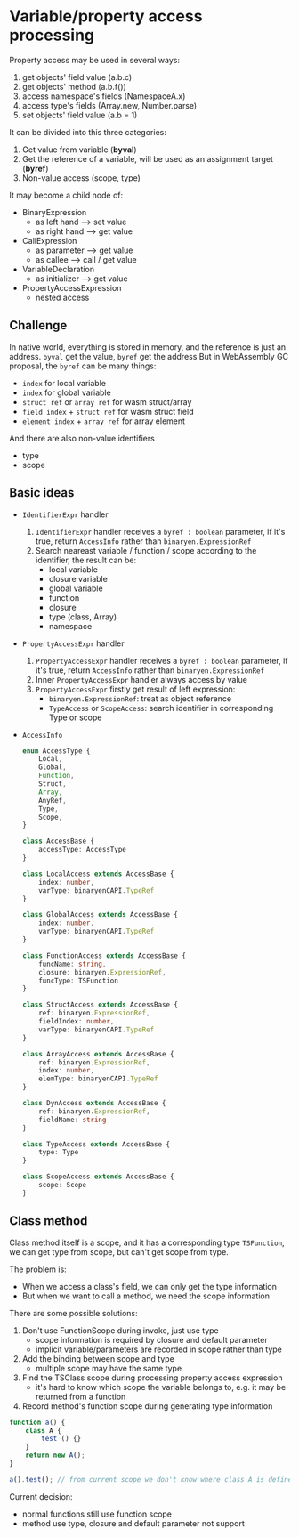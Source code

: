 # Variable/property access processing

Property access may be used in several ways:

1. get objects' field value (a.b.c)
2. get objects' method (a.b.f())
3. access namespace's fields (NamespaceA.x)
4. access type's fields (Array.new, Number.parse)
5. set objects' field value (a.b = 1)

It can be divided into this three categories:
1. Get value from variable (**byval**)
2. Get the reference of a variable, will be used as an assignment target (**byref**)
3. Non-value access (scope, type)

It may become a child node of:
- BinaryExpression
	- as left hand  --> set value
	- as right hand  --> get value
- CallExpression
	- as parameter --> get value
	- as callee --> call / get value
- VariableDeclaration
	- as initializer --> get value
- PropertyAccessExpression
    - nested access

## Challenge

In native world, everything is stored in memory, and the reference is just an address. `byval` get the value, `byref` get the address
But in WebAssembly GC proposal, the `byref` can be many things:
- `index` for local variable
- `index` for global variable
- `struct ref` or `array ref` for wasm struct/array
- `field index` + `struct ref` for wasm struct field
- `element index` + `array ref` for array element

And there are also non-value identifiers
- type
- scope

## Basic ideas

- `IdentifierExpr` handler

    1. `IdentifierExpr` handler receives a `byref : boolean` parameter, if it's true, return `AccessInfo` rather than `binaryen.ExpressionRef`
    2. Search neareast variable / function / scope according to the identifier, the result can be:
        - local variable
        - closure variable
        - global variable
        - function
        - closure
        - type (class, Array)
        - namespace

- `PropertyAccessExpr` handler

    1. `PropertyAccessExpr` handler receives a `byref : boolean` parameter, if it's true, return `AccessInfo` rather than `binaryen.ExpressionRef`
    2. Inner `PropertyAccessExpr` handler always access by value
    3. `PropertyAccessExpr` firstly get result of left expression:
        - `binaryen.ExpressionRef`: treat as object reference
        - `TypeAccess` or `ScopeAccess`: search identifier in corresponding Type or scope

- `AccessInfo`

    ``` typescript
    enum AccessType {
        Local,
        Global,
        Function,
        Struct,
        Array,
        AnyRef,
        Type,
        Scope,
    }

    class AccessBase {
        accessType: AccessType
    }

    class LocalAccess extends AccessBase {
        index: number,
        varType: binaryenCAPI.TypeRef
    }

    class GlobalAccess extends AccessBase {
        index: number,
        varType: binaryenCAPI.TypeRef
    }

    class FunctionAccess extends AccessBase {
        funcName: string,
        closure: binaryen.ExpressionRef,
        funcType: TSFunction
    }

    class StructAccess extends AccessBase {
        ref: binaryen.ExpressionRef,
        fieldIndex: number,
        varType: binaryenCAPI.TypeRef
    }

    class ArrayAccess extends AccessBase {
        ref: binaryen.ExpressionRef,
        index: number,
        elemType: binaryenCAPI.TypeRef
    }

    class DynAccess extends AccessBase {
        ref: binaryen.ExpressionRef,
        fieldName: string
    }

    class TypeAccess extends AccessBase {
        type: Type
    }

    class ScopeAccess extends AccessBase {
        scope: Scope
    }
    ```

## Class method

Class method itself is a scope, and it has a corresponding type `TSFunction`, we can get type from scope, but can't get scope from type.

The problem is:
- When we access a class's field, we can only get the type information
- But when we want to call a method, we need the scope information

There are some possible solutions:
1. Don't use FunctionScope during invoke, just use type
    - scope information is required by closure and default parameter
    - implicit variable/parameters are recorded in scope rather than type
2. Add the binding between scope and type
    - multiple scope may have the same type
3. Find the TSClass scope during processing property access expression
    - it's hard to know which scope the variable belongs to, e.g. it may be returned from a function
4. Record method's function scope during generating type information

``` typescript
function a() {
    class A {
        test () {}
    }
    return new A();
}

a().test(); // from current scope we don't know where class A is defined
```

Current decision:
- normal functions still use function scope
- method use type, closure and default parameter not support
